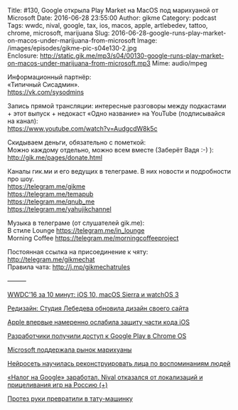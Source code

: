 Title: #130, Google открыла Play Market на MacOS под марихуаной от Microsoft
Date: 2016-06-28 23:55:00
Author: gikme
Category: podcast
Tags: wwdc, nival, google, tax, ios, macos, apple, artlebedev, tattoo, chrome, microsoft, marijuana
Slug: 2016-06-28-google-runs-play-market-on-macos-under-marijuana-from-microsoft
Image: /images/episodes/gikme-pic-s04e130-2.jpg  
Enclosure: http://static.gik.me/mp3/s04/00130-google-runs-play-market-on-macos-under-marijuana-from-microsoft.mp3
Mime: audio/mpeg


Информационный партнёр:  
«Типичный Сисадмин».  
<https://vk.com/sysodmins>

Запись прямой трансляции: интересные разговоры между подкастами + этот выпуск + недокаст «Одно название» на YouTube (подписывайся на канал):  
<https://www.youtube.com/watch?v=AudgcdW8k5c>

Скидываем деньги, обязательно с пометкой:  
Можно каждому отдельно, можно всем вместе (Заберёт Вадя :-) ):  
<http://gik.me/pages/donate.html>

Каналы гик.ми и его ведущих в телеграме. В них новости и подробности про шоу.  
<https://telegram.me/gikme>  
<https://telegram.me/temapub>  
<https://telegram.me/qnub_me>  
<https://telegram.me/yahujikchannel>

Музыка в телеграме (от слушателей gik.me):  
В стиле Lounge <https://telegram.me/in_lounge>  
Morning Coffee <https://telegram.me/morningcoffeeproject>

Постоянная ссылка на присоединение к чяту: <http://telegram.me/gikmechat>  
Правила чата: <http://j.mp/gikmechatrules>

———

[WWDC’16 за 10 минут: iOS 10, macOS Sierra и watchOS 3](https://www.youtube.com/watch?v=diGPZZaGBPA)

[Редизайн: Студия Лебедева обновила дизайн своего сайта](https://vc.ru/p/redesign-artlebedev)

[Apple впервые намеренно ослабила защиту части кода iOS](https://vc.ru/n/apple-kernel-free)

[Разработчики получили доступ к Google Play в Chrome OS](http://4pda.ru/2016/06/17/304950/)

[Microsoft поддержала рынок марихуаны](https://geektimes.ru/post/277360/)

[Нейросеть научилась реконструировать лица по воспоминаниям людей](https://nplus1.ru/news/2016/06/14/rememberface)

[«Налог на Google» заработал. Nival отказался от локализаций и прицеливания игр на Россию (+)](https://roem.ru/15-06-2016/226543/nival-ru-no-more/)

[Протез руки превратили в тату-машинку](https://nplus1.ru/news/2016/06/14/tattoo-machine-prosthesis)


